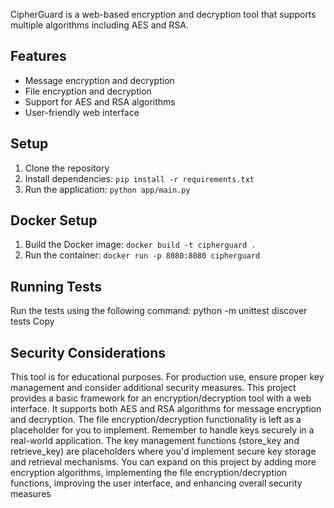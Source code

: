 CipherGuard is a web-based encryption and decryption tool that supports multiple algorithms including AES and RSA.

## Features

- Message encryption and decryption
- File encryption and decryption
- Support for AES and RSA algorithms
- User-friendly web interface

## Setup

1. Clone the repository
2. Install dependencies: `pip install -r requirements.txt`
3. Run the application: `python app/main.py`

## Docker Setup

1. Build the Docker image: `docker build -t cipherguard .`
2. Run the container: `docker run -p 8080:8080 cipherguard`

## Running Tests

Run the tests using the following command:
python -m unittest discover tests
Copy
## Security Considerations

This tool is for educational purposes. For production use, ensure proper key management and consider additional security measures.
This project provides a basic framework for an encryption/decryption tool with a web interface. It supports both AES and RSA algorithms for message encryption and decryption. The file encryption/decryption functionality is left as a placeholder for you to implement.
Remember to handle keys securely in a real-world application. The key management functions (store_key and retrieve_key) are placeholders where you'd implement secure key storage and retrieval mechanisms.
You can expand on this project by adding more encryption algorithms, implementing the file encryption/decryption functions, improving the user interface, and enhancing overall security measures